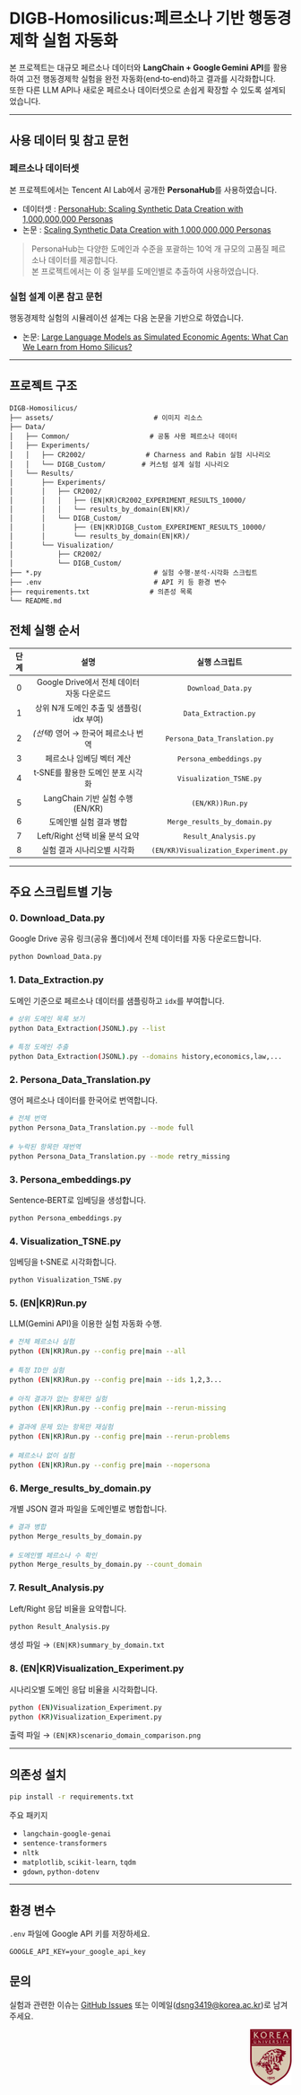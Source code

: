 # DIGB‑Homosilicus:페르소나 기반 행동경제학 실험 자동화

본 프로젝트는 대규모 페르소나 데이터와 **LangChain + Google Gemini API**를 활용하여 
고전 행동경제학 실험을 완전 자동화(end‑to‑end)하고 결과를 시각화합니다.  
또한 다른 LLM API나 새로운 페르소나 데이터셋으로 손쉽게 확장할 수 있도록 설계되었습니다.

---

## 사용 데이터 및 참고 문헌

### 페르소나 데이터셋
본 프로젝트에서는 Tencent AI Lab에서 공개한 **PersonaHub**를 사용하였습니다.

- 데이터셋 : [PersonaHub: Scaling Synthetic Data Creation with 1,000,000,000 Personas](https://github.com/tencent-ailab/persona-hub)
- 논문 : [Scaling Synthetic Data Creation with 1,000,000,000 Personas](https://arxiv.org/abs/2406.20094)

> PersonaHub는 다양한 도메인과 수준을 포괄하는 10억 개 규모의 고품질 페르소나 데이터를 제공합니다.  
> 본 프로젝트에서는 이 중 일부를 도메인별로 추출하여 사용하였습니다.

### 실험 설계 이론 참고 문헌
행동경제학 실험의 시뮬레이션 설계는 다음 논문을 기반으로 하였습니다.

- 논문: [Large Language Models as Simulated Economic Agents: What Can We Learn from Homo Silicus?](https://arxiv.org/abs/2301.07543)

---


## 프로젝트 구조
~~~text
DIGB-Homosilicus/
├── assets/                         # 이미지 리소스
├── Data/
│   ├── Common/                    # 공통 사용 페르소나 데이터
│   ├── Experiments/
│   │   ├── CR2002/               # Charness and Rabin 실험 시나리오
│   │   └── DIGB_Custom/         # 커스텀 설계 실험 시나리오
│   └── Results/
│       ├── Experiments/
│       │   ├── CR2002/
│       │   │   ├── (EN|KR)CR2002_EXPERIMENT_RESULTS_10000/
│       │   │   └── results_by_domain(EN|KR)/
│       │   └── DIGB_Custom/
│       │       ├── (EN|KR)DIGB_Custom_EXPERIMENT_RESULTS_10000/
│       │       └── results_by_domain(EN|KR)/
│       └── Visualization/
│           ├── CR2002/
│           └── DIGB_Custom/
├── *.py                            # 실험 수행·분석·시각화 스크립트
├── .env                            # API 키 등 환경 변수
├── requirements.txt               # 의존성 목록
└── README.md
~~~

## 전체 실행 순서

| 단계 | 설명 | 실행 스크립트 |
|:----:|:------:|:---------------:|
| 0 | Google Drive에서 전체 데이터 자동 다운로드 | `Download_Data.py` |
| 1 | 상위 N개 도메인 추출 및 샘플링( idx 부여) | `Data_Extraction.py` |
| 2 | _(선택)_ 영어 → 한국어 페르소나 번역 | `Persona_Data_Translation.py` |
| 3 | 페르소나 임베딩 벡터 계산 | `Persona_embeddings.py` |
| 4 | t‑SNE를 활용한 도메인 분포 시각화 | `Visualization_TSNE.py` |
| 5 | LangChain 기반 실험 수행 (EN/KR) | `(EN/KR))Run.py` |
| 6 | 도메인별 실험 결과 병합 | `Merge_results_by_domain.py` |
| 7 | Left/Right 선택 비율 분석 요약 | `Result_Analysis.py` |
| 8 | 실험 결과 시나리오별 시각화 | `(EN/KR)Visualization_Experiment.py` |

---

## 주요 스크립트별 기능

### 0. Download_Data.py
Google Drive 공유 링크(공유 폴더)에서 전체 데이터를 자동 다운로드합니다.
~~~bash
python Download_Data.py
~~~

### 1. Data_Extraction.py
도메인 기준으로 페르소나 데이터를 샘플링하고 `idx`를 부여합니다.
~~~bash
# 상위 도메인 목록 보기
python Data_Extraction(JSONL).py --list

# 특정 도메인 추출
python Data_Extraction(JSONL).py --domains history,economics,law,...
~~~

### 2. Persona_Data_Translation.py
영어 페르소나 데이터를 한국어로 번역합니다.
~~~bash
# 전체 번역
python Persona_Data_Translation.py --mode full

# 누락된 항목만 재번역
python Persona_Data_Translation.py --mode retry_missing
~~~

### 3. Persona_embeddings.py
Sentence‑BERT로 임베딩을 생성합니다.
~~~bash
python Persona_embeddings.py
~~~

### 4. Visualization_TSNE.py
임베딩을 t‑SNE로 시각화합니다.
~~~bash
python Visualization_TSNE.py
~~~

### 5. (EN|KR)Run.py
LLM(Gemini API)을 이용한 실험 자동화 수행.
~~~bash
# 전체 페르소나 실험
python (EN|KR)Run.py --config pre|main --all

# 특정 ID만 실험
python (EN|KR)Run.py --config pre|main --ids 1,2,3...

# 아직 결과가 없는 항목만 실험
python (EN|KR)Run.py --config pre|main --rerun-missing

# 결과에 문제 있는 항목만 재실험
python (EN|KR)Run.py --config pre|main --rerun-problems

# 페르소나 없이 실험
python (EN|KR)Run.py --config pre|main --nopersona
~~~

### 6. Merge_results_by_domain.py
개별 JSON 결과 파일을 도메인별로 병합합니다.
~~~bash
# 결과 병합
python Merge_results_by_domain.py

# 도메인별 페르소나 수 확인
python Merge_results_by_domain.py --count_domain
~~~

### 7. Result_Analysis.py
Left/Right 응답 비율을 요약합니다.
~~~bash
python Result_Analysis.py
~~~
생성 파일 → `(EN|KR)summary_by_domain.txt`

### 8. (EN|KR)Visualization_Experiment.py
시나리오별 도메인 응답 비율을 시각화합니다.
~~~bash
python (EN)Visualization_Experiment.py
python (KR)Visualization_Experiment.py
~~~
출력 파일 → `(EN|KR)scenario_domain_comparison.png`

---

## 의존성 설치
~~~bash
pip install -r requirements.txt
~~~
주요 패키지
- `langchain-google-genai`
- `sentence-transformers`
- `nltk`
- `matplotlib`, `scikit-learn`, `tqdm`
- `gdown`, `python-dotenv`

---

## 환경 변수
`.env` 파일에 Google API 키를 저장하세요.
~~~env
GOOGLE_API_KEY=your_google_api_key
~~~

## 문의
실험과 관련한 이슈는 [GitHub Issues](https://github.com/SeonGyuJang/DIGB-Homosilicus/issues) 또는 이메일(<dsng3419@korea.ac.kr>)로 남겨주세요.



<p align="right">
  <img src="assets/Global_Symbol.jpg" alt="Korea University Logo" height="100" />
</p>
